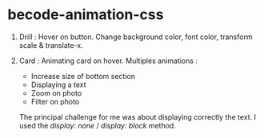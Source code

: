 # becode-animation-css

1. Drill :
      Hover on button.
      Change background color, font color, transform scale & translate-x.
      

2. Card :
      Animating card on hover.
      Multiples animations :
      * Increase size of bottom section
      * Displaying a text
      * Zoom on photo
      * Filter on photo

      The principal challenge for me was about displaying correctly the text. 
      I used the _display: none_ / _display: block_ method. 
      